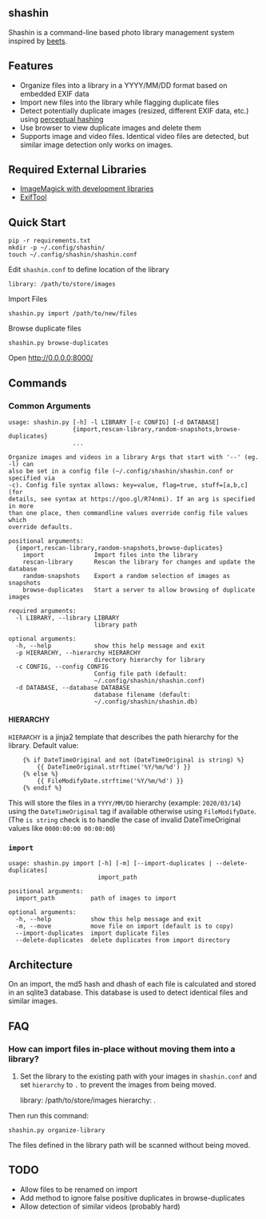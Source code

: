 ## shashin
Shashin is a command-line based photo library management system inspired by [beets](https://github.com/beetbox/beets).

## Features
- Organize files into a library in a YYYY/MM/DD format based on embedded EXIF data
- Import new files into the library while flagging duplicate files
- Detect potentially duplicate images (resized, different EXIF data, etc.) using [perceptual hashing](http://www.hackerfactor.com/blog/index.php?/archives/529-Kind-of-Like-That.html)
- Use browser to view duplicate images and delete them
- Supports image and video files. Identical video files are detected, but similar image detection only works on images.

## Required External Libraries
- [ImageMagick with development libraries](http://docs.wand-py.org/en/0.5.8/guide/install.html#install-imagemagick-on-debian-ubuntu)
- [ExifTool](https://exiftool.org)

## Quick Start

    pip -r requirements.txt
    mkdir -p ~/.config/shashin/
    touch ~/.config/shashin/shashin.conf

Edit `shashin.conf` to define location of the library
    
    library: /path/to/store/images

Import Files

    shashin.py import /path/to/new/files
    
Browse duplicate files

    shashin.py browse-duplicates

Open http://0.0.0.0:8000/

## Commands
### Common Arguments
    usage: shashin.py [-h] -l LIBRARY [-c CONFIG] [-d DATABASE]
                      {import,rescan-library,random-snapshots,browse-duplicates}
                      ...
    
    Organize images and videos in a library Args that start with '--' (eg. -l) can
    also be set in a config file (~/.config/shashin/shashin.conf or specified via
    -c). Config file syntax allows: key=value, flag=true, stuff=[a,b,c] (for
    details, see syntax at https://goo.gl/R74nmi). If an arg is specified in more
    than one place, then commandline values override config file values which
    override defaults.
    
    positional arguments:
      {import,rescan-library,random-snapshots,browse-duplicates}
        import              Import files into the library
        rescan-library      Rescan the library for changes and update the database
        random-snapshots    Export a random selection of images as snapshots
        browse-duplicates   Start a server to allow browsing of duplicate images
    
    required arguments:
      -l LIBRARY, --library LIBRARY
                            library path
    
    optional arguments:
      -h, --help            show this help message and exit
      -p HIERARCHY, --hierarchy HIERARCHY
                            directory hierarchy for library
      -c CONFIG, --config CONFIG
                            Config file path (default:
                            ~/.config/shashin/shashin.conf)
      -d DATABASE, --database DATABASE
                            database filename (default:
                            ~/.config/shashin/shashin.db)
                            
#### HIERARCHY
`HIERARCHY` is a jinja2 template that describes the path hierarchy for the library. Default value:

        {% if DateTimeOriginal and not (DateTimeOriginal is string) %}
            {{ DateTimeOriginal.strftime('%Y/%m/%d') }}
        {% else %}
            {{ FileModifyDate.strftime('%Y/%m/%d') }}
        {% endif %}

This will store the files in a `YYYY/MM/DD` hierarchy (example: `2020/03/14`) using the `DateTimeOriginal` tag
if available otherwise using `FileModifyDate`. (The `is string` check is to handle
the case of invalid DateTimeOriginal values like `0000:00:00 00:00:00`)

### `import`
    usage: shashin.py import [-h] [-m] [--import-duplicates | --delete-duplicates]
                             import_path
    
    positional arguments:
      import_path          path of images to import
    
    optional arguments:
      -h, --help           show this help message and exit
      -m, --move           move file on import (default is to copy)
      --import-duplicates  import duplicate files
      --delete-duplicates  delete duplicates from import directory

## Architecture
On an import, the md5 hash and dhash of each file is calculated and stored in an sqlite3 database. This database is
used to detect identical files and similar images.

## FAQ
### How can import files in-place without moving them into a library?

1. Set the library to the existing path with your images in `shashin.conf` and set `hierarchy` to `.`
to prevent the images from being moved.

    library: /path/to/store/images
    hierarchy: .
    
Then run this command:
    
    shashin.py organize-library
    
The files defined in the library path will be scanned without being moved.
    
## TODO
- Allow files to be renamed on import
- Add method to ignore false positive duplicates in browse-duplicates
- Allow detection of similar videos (probably hard)